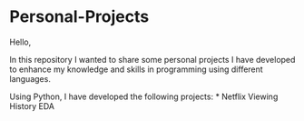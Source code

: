 # Personal-Projects
Hello,

In this repository I wanted to share some personal projects I have developed to enhance my knowledge and skills in programming using different languages. 

Using Python, I have developed the following projects:
    * Netflix Viewing History EDA
    
   
